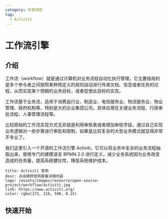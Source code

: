 ```yaml
---
category: 开源项目
tag: 
  - Activiti
---
```


# 工作流引擎
## 介绍
工作流（workflow）就是通过计算机对业务流程自动化执行管理，它主要结局的是多个参与者之间按照某种预定义的规则自动进行传递文档、信息或者任务的过程，从而实现某个预期的业务目标，或者促使此目标的实现。

工作流基于业务流，适用于消费品行业、制造业、电信服务业、物流服务业、物业管理、政府机构等，特别是大的企业集团公司。具体应用在关键业务流程、行政审批流程、人事管理流程等。

比较原始的工作流实现方式无非就是利用审核表或者增加审核字段，通过自己实现业务逻辑对一些步骤进行审批和限制，如果是比较复杂的大型业务模式就显得非常不专业了。

我们这里引入一个开源的工作流引擎 Activiti，它可以将业务中复杂的业务流程抽取出来，使用专门的建模语言 BPMN 2.0 进行定义，减少业务系统因为业务改变造成的任务量，提高系统健壮性，降低系统维护成本。

```card
title: Activiti 官网
desc: 点击跳转官网查看详细内容
logo: /assets/images/resource/open-source-project/workflow/activiti.jpg
link: https://www.activiti.org/
color: rgba(173, 216, 590, 0.15)
```

## 快速开始
